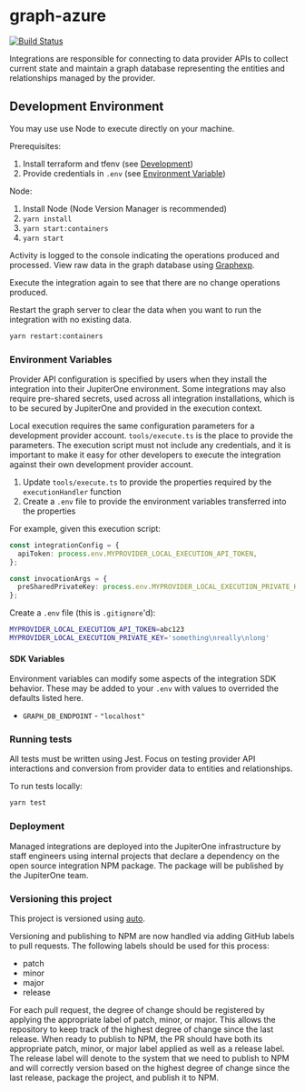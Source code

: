 # graph-azure

[![Build Status](https://github.com/JupiterOne/graph-azure/workflows/Build/badge.svg)](https://github.com/JupiterOne/graph-azure/actions?query=workflow%3ABuild)

Integrations are responsible for connecting to data provider APIs to collect
current state and maintain a graph database representing the entities and
relationships managed by the provider.

## Development Environment

You may use use Node to execute directly on your machine.

Prerequisites:

1.  Install terraform and tfenv (see [Development](/docs/development.md))
1.  Provide credentials in `.env` (see
    [Environment Variable](#environment-variables))

Node:

1.  Install Node (Node Version Manager is recommended)
1.  `yarn install`
1.  `yarn start:containers`
1.  `yarn start`

Activity is logged to the console indicating the operations produced and
processed. View raw data in the graph database using
[Graphexp](https://github.com/bricaud/graphexp).

Execute the integration again to see that there are no change operations
produced.

Restart the graph server to clear the data when you want to run the integration
with no existing data.

```sh
yarn restart:containers
```

### Environment Variables

Provider API configuration is specified by users when they install the
integration into their JupiterOne environment. Some integrations may also
require pre-shared secrets, used across all integration installations, which is
to be secured by JupiterOne and provided in the execution context.

Local execution requires the same configuration parameters for a development
provider account. `tools/execute.ts` is the place to provide the parameters. The
execution script must not include any credentials, and it is important to make
it easy for other developers to execute the integration against their own
development provider account.

1. Update `tools/execute.ts` to provide the properties required by the
   `executionHandler` function
1. Create a `.env` file to provide the environment variables transferred into
   the properties

For example, given this execution script:

```typescript
const integrationConfig = {
  apiToken: process.env.MYPROVIDER_LOCAL_EXECUTION_API_TOKEN,
};

const invocationArgs = {
  preSharedPrivateKey: process.env.MYPROVIDER_LOCAL_EXECUTION_PRIVATE_KEY,
};
```

Create a `.env` file (this is `.gitignore`'d):

```sh
MYPROVIDER_LOCAL_EXECUTION_API_TOKEN=abc123
MYPROVIDER_LOCAL_EXECUTION_PRIVATE_KEY='something\nreally\nlong'
```

#### SDK Variables

Environment variables can modify some aspects of the integration SDK behavior.
These may be added to your `.env` with values to overrided the defaults listed
here.

- `GRAPH_DB_ENDPOINT` - `"localhost"`

### Running tests

All tests must be written using Jest. Focus on testing provider API interactions
and conversion from provider data to entities and relationships.

To run tests locally:

```sh
yarn test
```

### Deployment

Managed integrations are deployed into the JupiterOne infrastructure by staff
engineers using internal projects that declare a dependency on the open source
integration NPM package. The package will be published by the JupiterOne team.

### Versioning this project

This project is versioned using [auto](https://intuit.github.io/auto/).

Versioning and publishing to NPM are now handled via adding GitHub labels to
pull requests. The following labels should be used for this process:

- patch
- minor
- major
- release

For each pull request, the degree of change should be registered by applying the
appropriate label of patch, minor, or major. This allows the repository to keep
track of the highest degree of change since the last release. When ready to
publish to NPM, the PR should have both its appropriate patch, minor, or major
label applied as well as a release label. The release label will denote to the
system that we need to publish to NPM and will correctly version based on the
highest degree of change since the last release, package the project, and
publish it to NPM.

